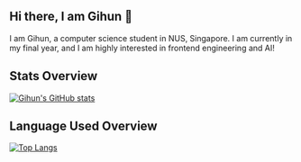 ## Hi there, I am Gihun 👋
I am Gihun, a computer science student in NUS, Singapore. I am currently in my final year, and I am highly interested in frontend engineering and AI!

## Stats Overview
[![Gihun's GitHub stats](https://github-readme-stats.vercel.app/api?username=nordic96&show_icons=true&theme=vue-dark&count_private=true)](https://github.com/anuraghazra/github-readme-stats)

## Language Used Overview
[![Top Langs](https://github-readme-stats.vercel.app/api/top-langs/?username=nordic96&layout=compact)](https://github.com/anuraghazra/github-readme-stats)
<!--
**nordic96/nordic96** is a ✨ _special_ ✨ repository because its `README.md` (this file) appears on your GitHub profile.

Here are some ideas to get you started:

- 🔭 I’m currently working on ...
- 🌱 I’m currently learning ...
- 👯 I’m looking to collaborate on ...
- 🤔 I’m looking for help with ...
- 💬 Ask me about ...
- 📫 How to reach me: ...
- 😄 Pronouns: ...
- ⚡ Fun fact: ...
-->
